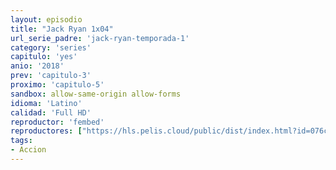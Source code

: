 ```yaml
---
layout: episodio
title: "Jack Ryan 1x04"
url_serie_padre: 'jack-ryan-temporada-1'
category: 'series'
capitulo: 'yes'
anio: '2018'
prev: 'capitulo-3'
proximo: 'capitulo-5'
sandbox: allow-same-origin allow-forms
idioma: 'Latino'
calidad: 'Full HD'
reproductor: 'fembed'
reproductores: ["https://hls.pelis.cloud/public/dist/index.html?id=076c584f08ee026e9b524a5ccdc89447"]
tags:
- Accion
---
```












